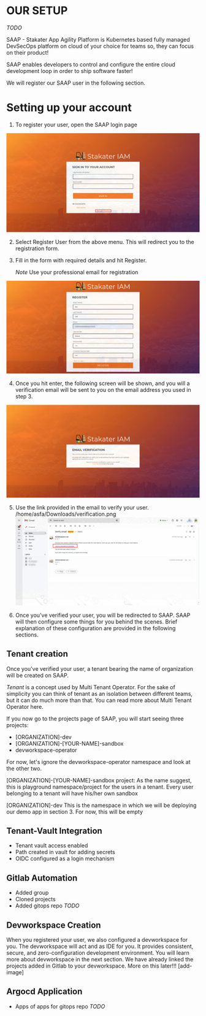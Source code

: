 # OUR SETUP

_TODO_

SAAP - Stakater App Agility Platform is Kubernetes based fully managed DevSecOps platform on cloud of your choice for teams so, they can focus on their product!

SAAP enables developers to control and configure the entire cloud development loop in order to ship software faster!

We will register our SAAP user in the following section.

# Setting up your account

1. To register your user, open the SAAP login page

![saap-login](./images/saap-login-1.png)

2. Select Register User from the above menu. This will redirect you to the registration form.

3. Fill in the form with required details and hit Register. 

   *Note* Use your professional email for registration

![registration-form](./images/registration-form.png)

4. Once you hit enter, the following screen will be shown, and you will a verification email will be sent to you on the email address you used in step 3.

![verfication](./images/verification.png)

5. Use the link provided in the email to verify your user.
   /home/asfa/Downloads/verification.png
![email](./images/email.png)

6. Once you've verified your user, you will be redirected to SAAP. 
SAAP will then configure some things for you behind the scenes. Brief explanation of these configuration are provided in the following sections.


## Tenant creation 

Once you've verified your user, a tenant bearing the name of organization will be created on SAAP.

*_Tenant_* is a concept used by Multi Tenant Operator. For the sake of simplicity you can think of tenant as an isolation between different teams, but it can do much more than that. You can read more about Multi Tenant Operator here.

If you now go to the projects page of SAAP, you will start seeing three projects:
* [ORGANIZATION]-dev
* [ORGANIZATION]-[YOUR-NAME]-sandbox  
* devworkspace-operator

For now, let's ignore the devworkspace-operator namespace and look at the other two.

[ORGANIZATION]-[YOUR-NAME]-sandbox project:
As the name suggest, this is playground namespace/project for the users in a tenant. Every user belonging to a tenant will have his/her own sandbox

[ORGANIZATION]-dev
This is the namespace in which we will be deploying our demo app in section 3. For now, this will be empty

## Tenant-Vault Integration

* Tenant vault access enabled
* Path created in vault for adding secrets
* OIDC configured as a login mechanism

## Gitlab Automation 

* Added group
* Cloned projects
* Added gitops repo
_TODO_

## Devworkspace Creation

When you registered your user, we also configured a devworkspace for you. 
The devworkspace will act and as IDE for you. It provides  consistent, secure, and zero-configuration development environment. You will learn more about devworkspace in the next section.
We have already linked the projects added in Gitlab to your devworkspace. More on this later!!!
[add-image]


## Argocd Application

* Apps of apps for gitops repo
 _TODO_
